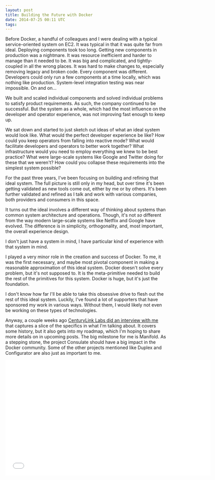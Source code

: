 ```yaml
---
layout: post
title: Building the Future with Docker
date: 2014-07-25 00:11 UTC
tags:
---
```


Before Docker, a handful of colleagues and I were dealing with a typical service-oriented system on EC2. It was typical in that it was quite far from ideal. Deploying components took too long. Getting new components in production was a nightmare. It was resource inefficient and harder to manage than it needed to be. It was big and complicated, and tightly-coupled in all the wrong places. It was hard to make changes to, especially removing legacy and broken code. Every component was different. Developers could only run a few components at a time locally, which was nothing like production. System-level integration testing was near impossible. On and on...

We built and scaled individual components and solved individual problems to satisfy product requirements. As such, the company continued to be successful. But the system as a whole, which had the most influence on the developer and operator experience, was not improving fast enough to keep up.

We sat down and started to just sketch out ideas of what an ideal system would look like. What would the perfect developer experience be like? How could you keep operators from falling into reactive mode? What would facilitate developers and operators to better work together? What infrastructure would you need to employ everything we knew to be best practice? What were large-scale systems like Google and Twitter doing for these that we weren't? How could you collapse these requirements into the simplest system possible?

For the past three years, I've been focusing on building and refining that ideal system. The full picture is still only in my head, but over time it's been getting validated as new tools come out, either by me or by others. It's been further validated and refined as I talk and work with various companies, both providers and consumers in this space. 

It turns out the ideal involves a different way of thinking about systems than common system architecture and operations. Though, it's not *so* different from the way modern large-scale systems like Netflix and Google have evolved. The difference is in simplicity, orthogonality, and, most important, the overall experience design. 

I don't just have a system in mind, I have particular kind of experience with that system in mind. 

I played a very minor role in the creation and success of Docker. To me, it was the first necessary, and maybe most pivotal component in making a reasonable approximation of this ideal system. Docker doesn't solve every problem, but it's not supposed to. It is the meta-primitive needed to build the rest of the primitives for this system. Docker is huge, but it's just the foundation.

I don't know how far I'll be able to take this obsessive drive to flesh out the rest of this ideal system. Luckily, I've found a lot of supporters that have sponsored my work in various ways. Without them, I would likely not even be working on these types of technologies.

Anyway, a couple weeks ago [CenturyLink Labs did an interview with me](http://www.centurylinklabs.com/the-future-of-docker/) that captures a slice of the specifics in what I'm talking about. It covers some history, but it also gets into my roadmap, which I'm hoping to share more details on in upcoming posts. The big milestone for me is Manifold. As a stepping stone, the project Consulate should have a big impact in the Docker community. Some of the other projects mentioned like Duplex and Configurator are also just as important to me. 

<iframe width="640" height="360" src="//www.youtube.com/embed/aBgObyaNkdc" frameborder="0" allowfullscreen></iframe>